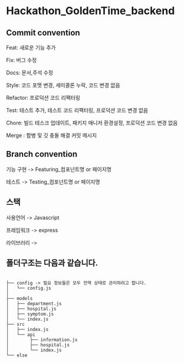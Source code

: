 # Hackathon_GoldenTime_backend

## **Commit convention** 
Feat: 새로운 기능 추가  

Fix: 버그 수정  

Docs: 문서,주석 수정  

Style: 코드 포맷 변경, 세미콜론 누락, 코드 변경 없음  

Refactor: 프로덕션 코드 리팩터링  

Test: 테스트 추가, 테스트 코드 리팩터링, 프로덕션 코드 변경 없음  

Chore: 빌드 테스크 업데이트, 패키지 매니저 환경설정, 프로덕션 코드 변경 없음  

Merge : 합병 및 깃 충돌 해결 커밋 메시지  


## **Branch convention**
기능 구현 -> Featuring_컴포넌트명 or 페이지명  

테스트 -> Testing_컴포넌트명 or 페이지명

## **스택** 
사용언어 -> Javascript  

프레임워크 -> express  

라이브러리 ->   

## **폴더구조**는 다음과 같습니다.
```

├── config -> 필요 정보들은 모두 전역 상태로 관리하려고 합니다.
│   └── config.js
│
├── models
│   ├── department.js
│   ├── hospital.js
│   ├── symptom.js
│   └── index.js
├── src
│   ├── index.js
│   └── api
│        ├── information.js
│        ├── hospital.js
│        └── index.js
└── else
```
